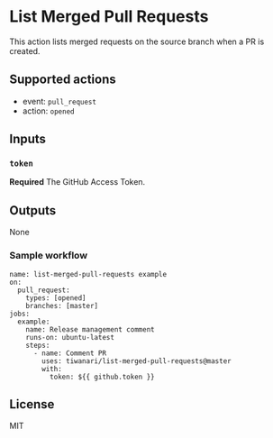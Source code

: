 List Merged Pull Requests
===

This action lists merged requests on the source branch when a PR is created.  

## Supported actions
- event: `pull_request`
- action: `opened`

## Inputs

### `token`

**Required** The GitHub Access Token.

## Outputs

None

### Sample workflow

```
name: list-merged-pull-requests example
on:
  pull_request:
    types: [opened]
    branches: [master]
jobs:
  example:
    name: Release management comment
    runs-on: ubuntu-latest
    steps:
      - name: Comment PR
        uses: tiwanari/list-merged-pull-requests@master
        with:
          token: ${{ github.token }}
```

## License
MIT
